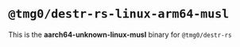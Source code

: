 # `@tmg0/destr-rs-linux-arm64-musl`

This is the **aarch64-unknown-linux-musl** binary for `@tmg0/destr-rs`
